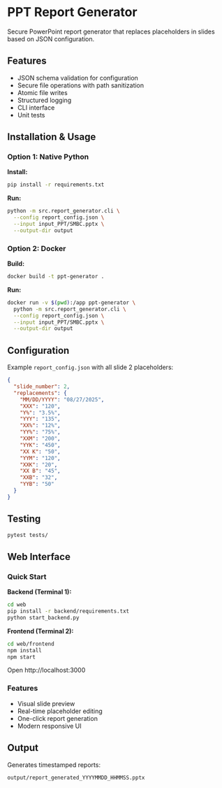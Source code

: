 # PPT Report Generator

Secure PowerPoint report generator that replaces placeholders in slides based on JSON configuration.

## Features

- JSON schema validation for configuration
- Secure file operations with path sanitization
- Atomic file writes
- Structured logging
- CLI interface
- Unit tests

## Installation & Usage

### Option 1: Native Python

**Install:**
```bash
pip install -r requirements.txt
```

**Run:**
```bash
python -m src.report_generator.cli \
  --config report_config.json \
  --input input_PPT/SMBC.pptx \
  --output-dir output
```

### Option 2: Docker

**Build:**
```bash
docker build -t ppt-generator .
```

**Run:**
```bash
docker run -v $(pwd):/app ppt-generator \
  python -m src.report_generator.cli \
  --config report_config.json \
  --input input_PPT/SMBC.pptx \
  --output-dir output
```

## Configuration

Example `report_config.json` with all slide 2 placeholders:

```json
{
  "slide_number": 2,
  "replacements": {
    "MM/DD/YYYY": "08/27/2025",
    "XXX": "120",
    "Y%": "3.5%",
    "YYY": "135",
    "XX%": "12%",
    "YY%": "75%",
    "XXM": "200",
    "YYK": "450",
    "XX K": "50",
    "YYM": "120",
    "XXK": "20",
    "XX B": "45",
    "XXB": "32",
    "YYB": "50"
  }
}
```

## Testing

```bash
pytest tests/
```

## Web Interface

### Quick Start
**Backend (Terminal 1):**
```bash
cd web
pip install -r backend/requirements.txt
python start_backend.py
```

**Frontend (Terminal 2):**
```bash
cd web/frontend
npm install
npm start
```

Open http://localhost:3000

### Features
- Visual slide preview
- Real-time placeholder editing
- One-click report generation
- Modern responsive UI

## Output

Generates timestamped reports:
```
output/report_generated_YYYYMMDD_HHMMSS.pptx
```
